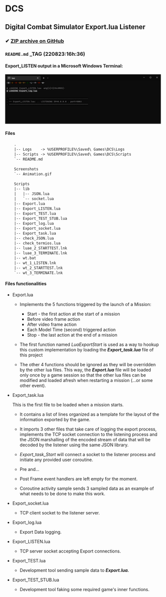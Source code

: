 # DCS

## Digital Combat Simulator Export.lua Listener

### ✔ [ZIP archive on GitHub](../../archive/master.zip)

### `README.md` _TAG (220823:16h:36)

#### Export_LISTEN output in a Microsoft Windows Terminal:
![Export_LISTEN.lua](/Screenshots/Animation.gif)

#### Files
<!--
}!!tree --dirsfirst          | sed -e 's/^/    /'
}!!tree --dirsfirst Scripts/ | sed -e 's/^/    /'
-->
```
    .
    |-- Logs    -> %USERPROFILE%\Saved\ Games\DCS\Logs
    |-- Scripts -> %USERPROFILE%\Saved\ Games\DCS\Scripts
    `-- README.md

    Screenshots
    `-- Animation.gif

    Scripts
    |-- lib
    |   |-- JSON.lua
    |   `-- socket.lua
    |-- Export.lua
    |-- Export_LISTEN.lua
    |-- Export_TEST.lua
    |-- Export_TEST_STUB.lua
    |-- Export_log.lua
    |-- Export_socket.lua
    |-- Export_task.lua
    |-- check_JSON.lua
    |-- check_termios.lua
    |-- luae_2_STARTTEST.lnk
    |-- luae_3_TERMINATE.lnk
    |-- wt.bat
    |-- wt_1_LISTEN.lnk
    |-- wt_2_STARTTEST.lnk
    `-- wt_3_TERMINATE.lnk

```
#### Files functionalities


- Export.lua

  - Implements the 5 functions triggered by the launch of a Mission:
    - Start - the first action at the start of a mission
    - Before video frame action
    - After  video frame action
    - Each Model Time (second) triggered action
    - Stop - the last action at the end of a mission

  - The first function named *LuaExportStart* is used
    as a way to hookup this custom implementation by
    loading the ***Export_task.lua*** file of this project

  - The other 4 functions should be ignored as they 
    will be overridden by the other lua files.
    This way, the ***Export.lua*** file will be loaded only once
    by a game session so that the other lua files can
    be modified and loaded afresh when restarting a mission
    (...or some other event).


- Export_task.lua

  This is the first file to be loaded when a mission starts.

  - It contains a list of lines organized as a template
    for the layout of the information exported by the game.

  - It imports 3 other files that take care of 
    logging the export process, implements the TCP socket
    connection to the listening process and the JSON
    marshalling of the encoded stream of data that will
    be decoded by the listener using the same JSON library.

  - *Export_task_Start* will connect a socket to the
    listener process and initiate any provided user
    coroutine.

  - Pre and...
  - Post Frame event handlers are left empty for the moment.

  - Coroutine activity sample sends 3 sampled data
    as an example of what needs to be done to make this work.


- Export_socket.lua

  - TCP client socket to the listener server.


- Export_log.lua

  - Export Data logging.


- Export_LISTEN.lua

  - TCP server socket accepting Export connections.


- Export_TEST.lua

  - Development tool sending sample data to ***Export.lua.***


- Export_TEST_STUB.lua

  - Development tool faking some required game's inner functions.

